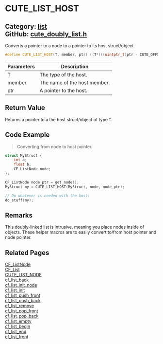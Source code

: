 [](../header.md ':include')

# CUTE_LIST_HOST

Category: [list](/api_reference?id=list)  
GitHub: [cute_doubly_list.h](https://github.com/RandyGaul/cute_framework/blob/master/include/cute_doubly_list.h)  
---

Converts a pointer to a node to a pointer to its host struct/object.

```cpp
#define CUTE_LIST_HOST(T, member, ptr) ((T*)((uintptr_t)ptr - CUTE_OFFSET_OF(T, member)))
```

Parameters | Description
--- | ---
T | The type of the host.
member | The name of the host member.
ptr | A pointer to the host.

## Return Value

Returns a pointer to a the host struct/object of type `T`.

## Code Example

> Converting from node to host pointer.

```cpp
struct MyStruct {
    int a;
    float b;
    CF_ListNode node;
};

CF_ListNode node_ptr = get_node();
MyStruct my = CUTE_LIST_HOST(MyStruct, node, node_ptr);

// Do whatever is needed with the host:
do_stuff(my);
```

## Remarks

This doubly-linked list is intrusive, meaning you place nodes inside of objects. These helper macros are to
easily convert to/from host pointer and node pointer.

## Related Pages

[CF_ListNode](/list/cf_listnode.md)  
[CF_List](/list/cf_list.md)  
[CUTE_LIST_NODE](/list/cute_list_node.md)  
[cf_list_back](/list/cf_list_back.md)  
[cf_list_init_node](/list/cf_list_init_node.md)  
[cf_list_init](/list/cf_list_init.md)  
[cf_list_push_front](/list/cf_list_push_front.md)  
[cf_list_push_back](/list/cf_list_push_back.md)  
[cf_list_remove](/list/cf_list_remove.md)  
[cf_list_pop_front](/list/cf_list_pop_front.md)  
[cf_list_pop_back](/list/cf_list_pop_back.md)  
[cf_list_empty](/list/cf_list_empty.md)  
[cf_list_begin](/list/cf_list_begin.md)  
[cf_list_end](/list/cf_list_end.md)  
[cf_list_front](/list/cf_list_front.md)  
